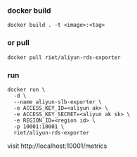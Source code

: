 ### docker build
``` docker build . -t <image>:<tag> ```

### or pull 
``` docker pull riet/aliyun-rds-exporter ```

### run
```
docker run \ 
  -d \ 
  --name aliyun-slb-exporter \
  -e ACCESS_KEY_ID=<aliyun ak> \
  -e ACCESS_KEY_SECRET=<aliyun ak sk> \
  -e REGION_ID=<region id> \
  -p 10001:10001 \
  riet/aliyun-rds-exporter 
```

visit http://localhost:10001/metrics